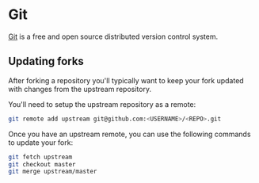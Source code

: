 # Git

[Git](https://git-scm.com/) is a free and open source distributed version control system.

## Updating forks

After forking a repository you'll typically want to keep your fork updated with changes from the upstream repository.

You'll need to setup the upstream repository as a remote:

```sh
git remote add upstream git@github.com:<USERNAME>/<REPO>.git
```

Once you have an upstream remote, you can use the following commands to update your fork:

```sh
git fetch upstream
git checkout master
git merge upstream/master
```

